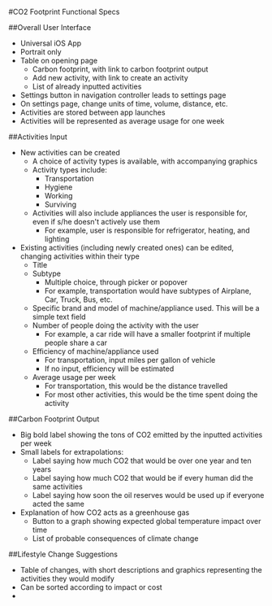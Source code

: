 #CO2 Footprint Functional Specs

##Overall User Interface
* Universal iOS App
* Portrait only
* Table on opening page
    * Carbon footprint, with link to carbon footprint output
    * Add new activity, with link to create an activity
    * List of already inputted activities
* Settings button in navigation controller leads to settings page
* On settings page, change units of time, volume, distance, etc.
* Activities are stored between app launches
* Activities will be represented as average usage for one week

##Activities Input
* New activities can be created
    * A choice of activity types is available, with accompanying graphics
    * Activity types include:
        * Transportation
        * Hygiene
        * Working
        * Surviving
    * Activities will also include appliances the user is responsible for, even if s/he doesn't actively use them
        * For example, user is responsible for refrigerator, heating, and lighting
* Existing activities (including newly created ones) can be edited, changing activities within their type
    * Title
    * Subtype
        * Multiple choice, through picker or popover
        * For example, transportation would have subtypes of Airplane, Car, Truck, Bus, etc.
    * Specific brand and model of machine/appliance used. This will be a simple text field
    * Number of people doing the activity with the user
        * For example, a car ride will have a smaller footprint if multiple people share a car
    * Efficiency of machine/appliance used
        * For transportation, input miles per gallon of vehicle
        * If no input, efficiency will be estimated
    * Average usage per week
        * For transportation, this would be the distance travelled
        * For most other activities, this would be the time spent doing the activity

##Carbon Footprint Output
* Big bold label showing the tons of CO2 emitted by the inputted activities per week
* Small labels for extrapolations:
    * Label saying how much CO2 that would be over one year and ten years
    * Label saying how much CO2 that would be if every human did the same activities
    * Label saying how soon the oil reserves would be used up if everyone acted the same
* Explanation of how CO2 acts as a greenhouse gas
    * Button to a graph showing expected global temperature impact over time
    * List of probable consequences of climate change

##Lifestyle Change Suggestions
* Table of changes, with short descriptions and graphics representing the activities they would modify
* Can be sorted according to impact or cost
*